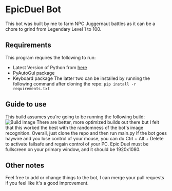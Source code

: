# EpicDuel Bot
This bot was built by me to farm NPC Juggernaut battles as it can be a chore to grind from Legendary Level 1 to 100.
## Requirements
This program requires the following to run:
- Latest Version of Python from [here](https://www.python.org/)
- PyAutoGui package
- Keyboard package
The latter two can be installed by running the following command after cloning the repo:
```pip install -r requirements.txt```

## Guide to use
This build assumes you're going to be running the following build:
![Build Image](icons/image.png)
There are better, more optimized builds out there but I felt that this worked the best with the randomness of the bot's image recognition.
Overall, just clone the repo and then run main.py
If the bot goes haywire and you lose control of your mouse, you can do Ctrl + Alt + Delete to activate failsafe and regain control of your PC.
Epic Duel must be fullscreen on your primary window, and it should be 1920x1080.

## Other notes
Feel free to add or change things to the bot, I can merge your pull requests if you feel like it's a good improvement.
